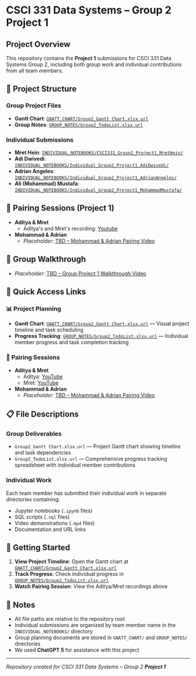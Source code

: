 # CSCI 331 Data Systems – Group 2 **Project 1**

## Project Overview
This repository contains the **Project 1** submissions for CSCI 331 Data Systems Group 2, including both group work and individual contributions from all team members.

## 📁 Project Structure

### Group Project Files
- **Gantt Chart**: [`GNATT_CHART/Group2_Gantt Chart.xlsx.url`](./GNATT_CHART/Group2_Gantt%20Chart.xlsx)
- **Group Notes**: [`GROUP_NOTES/Group2_TodoList.xlsx.url`](./GROUP_NOTES/Group2_TodoList.xlsx)

### Individual Submissions
- **Mret Hein**: [`INDIVIDUAL_NOTEBOOKS/CSCI331_Group2_Project1_MretHein/`](./INDIVIDUAL_NOTEBOOKS/CSCI331_Group2_Project1_MretHein/)
- **Adi Dwivedi**: [`INDIVIDUAL_NOTEBOOKS/Individual_Group2_Project1_AdiDwivedi/`](./INDIVIDUAL_NOTEBOOKS/Individual_Group2_Project1_AdiDwivedi/)
- **Adrian Angeles**: [`INDIVIDUAL_NOTEBOOKS/Individual_Group2_Project1_AdrianAngeles/`](./INDIVIDUAL_NOTEBOOKS/Individual_Group2_Project1_AdrianAngeles/)
- **Ali (Mohammad) Mustafa**: [`INDIVIDUAL_NOTEBOOKS/Individual_Group2_Project1_MohammadMustafa/`](./INDIVIDUAL_NOTEBOOKS/Individual_Group2_Project1_MohammadMustafa/)

## 👥 Pairing Sessions (Project 1)
- **Aditya & Mret**
  - Aditya's and Mret's recording: [Youtube](https://www.youtube.com/watch?v=FC5i3GTAyh0)
- **Mohammad & Adrian**
  - *Placeholder:* [TBD – Mohammad & Adrian Pairing Video](#)

## 🎥 Group Walkthrough
- *Placeholder:* [TBD – Group Project 1 Walkthrough Video](#)

## 🎯 Quick Access Links

### 📊 Project Planning
- **Gantt Chart**: [`GNATT_CHART/Group2_Gantt Chart.xlsx.url`](./GNATT_CHART/Group2_Gantt%20Chart.xlsx.url) — Visual project timeline and task scheduling
- **Progress Tracking**: [`GROUP_NOTES/Group2_TodoList.xlsx.url`](./GROUP_NOTES/Group2_TodoList.xlsx.url) — Individual member progress and task completion tracking

### 🎥 Pairing Sessions
- **Aditya & Mret**
  - Aditya: [YouTube](https://www.youtube.com/watch?v=6aKoDqlJd6I&feature=youtu.be)
  - Mret: [YouTube](https://www.youtube.com/watch?v=3IXuieYAJBk)
- **Mohammad & Adrian**
  - *Placeholder:* [TBD – Mohammad & Adrian Pairing Video](#)

## 📋 File Descriptions

### Group Deliverables
- `Group2_Gantt Chart.xlsx.url` — Project Gantt chart showing timeline and task dependencies
- `Group2_TodoList.xlsx.url` — Comprehensive progress tracking spreadsheet with individual member contributions

### Individual Work
Each team member has submitted their individual work in separate directories containing:
- Jupyter notebooks (`.ipynb` files)
- SQL scripts (`.sql` files)
- Video demonstrations (`.mp4` files)
- Documentation and URL links

## 🚀 Getting Started

1. **View Project Timeline**: Open the Gantt chart at [`GNATT_CHART/Group2_Gantt Chart.xlsx.url`](./GNATT_CHART/Group2_Gantt%20Chart.xlsx.url)
2. **Track Progress**: Check individual progress in [`GROUP_NOTES/Group2_TodoList.xlsx.url`](./GROUP_NOTES/Group2_TodoList.xlsx.url)
3. **Watch Pairing Session**: View the Aditya/Mret recordings above

## 📝 Notes
- All file paths are relative to the repository root
- Individual submissions are organized by team member name in the `INDIVIDUAL_NOTEBOOKS/` directory
- Group planning documents are stored in `GNATT_CHART/` and `GROUP_NOTES/` directories
- We used **ChatGPT 5** for assistance with this project

---
*Repository created for CSCI 331 Data Systems – Group 2 **Project 1***
